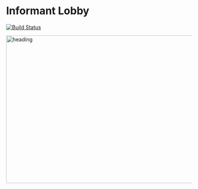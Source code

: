 # Informant Lobby

[![Build Status](https://travis-ci.org/michaelyons/hobbist.svg?branch=master)](https://travis-ci.org/michaelyons/hobbist)

<img src="https://github.com/michaelyons/hobbist/blob/master/Informant_Lobby_WireFrame.png" alt="heading" width="800" height="400"/>
